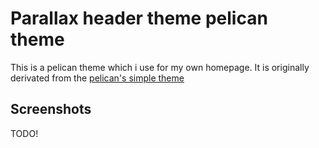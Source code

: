 # Parallax header theme pelican theme
This is a pelican theme which i use for my own homepage. It is originally derivated from the [pelican's simple theme](https://github.com/getpelican/pelican/tree/master/pelican/themes/simple)

## Screenshots
TODO!
